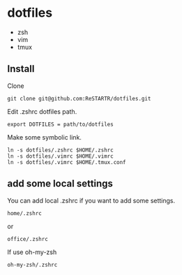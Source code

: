 # dotfiles

- zsh
- vim
- tmux

## Install

Clone

    git clone git@github.com:ReSTARTR/dotfiles.git

Edit .zshrc dotfiles path.

    export DOTFILES = path/to/dotfiles

Make some symbolic link.

    ln -s dotfiles/.zshrc $HOME/.zshrc
    ln -s dotfiles/.vimrc $HOME/.vimrc
    ln -s dotfiles/.vimrc $HOME/.tmux.conf

## add some local settings

You can add local .zshrc if you want to add some settings.

    home/.zshrc

or

    office/.zshrc


If use oh-my-zsh


    oh-my-zsh/.zshrc


